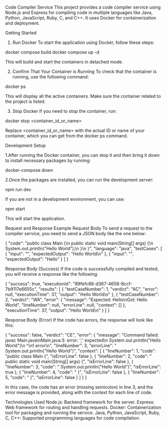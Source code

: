Code Compiler Service
This project provides a code compiler service using Node.js and Express for compiling code in multiple languages like Java, Python, JavaScript, Ruby, C, and C++. It uses Docker for containerization and deployment.

Getting Started
1. Run Docker
To start the application using Docker, follow these steps:

docker compose build
docker compose up -d

This will build and start the containers in detached mode.

2. Confirm That Your Container is Running
To check that the container is running, use the following command:

docker ps

This will display all the active containers. Make sure the container related to the project is listed.

3. Stop Docker
If you need to stop the container, run:

docker stop <container_id_or_name>

Replace <container_id_or_name> with the actual ID or name of your container, which you can get from the docker ps command.

Development Setup

1.After running the Docker container, you can stop it and then bring it down to install necessary packages by running:

docker-compose down

2.Once the packages are installed, you can run the development server:

npm run dev

If you are not in a development environment, you can use:

npm start

This will start the application.

Request and Response Example
Request Body
To send a request to the compiler service, you need to send a JSON body like the one below:

{
  "code": "public class Main {\n public static void main(String[] args) {\n System.out.println(\"Hello World\");\n }\n }",
  "language": "java",
  "testCases": [
    {
      "input": "",
      "expectedOutput": "Hello World\n"
    },
    {
      "input": "",
      "expectedOutput": "Hello"
    }
  ]
}


Response Body (Success)
If the code is successfully compiled and tested, you will receive a response like the following:

{
  "success": true,
  "executionId": "89fefc86-d367-4658-8ccf-7b9117e6655c",
  "results": [
    {
      "testCaseNumber": 1,
      "verdict": "AC",
      "error": null,
      "executionTime": 37,
      "output": "Hello World\n"
    },
    {
      "testCaseNumber": 2,
      "verdict": "WA",
      "error": {
        "message": "Expected: Hello\nGot: Hello World",
        "lineNumber": null,
        "errorLine": null,
        "context": []
      },
      "executionTime": 37,
      "output": "Hello World\n"
    }
  ]
}


Response Body (Error)
If the code has errors, the response will look like this:

{
  "success": false,
  "verdict": "CE",
  "error": {
    "message": "Command failed: javac Main.java\nMain.java:3: error: ';' expected\n System.out.println(\"Hello World\")\n                                  ^\n1 error\n",
    "lineNumber": 3,
    "errorLine": " System.out.println(\"Hello World\")",
    "context": [
      {
        "lineNumber": 1,
        "code": "public class Main {",
        "isErrorLine": false
      },
      {
        "lineNumber": 2,
        "code": " public static void main(String[] args) {",
        "isErrorLine": false
      },
      {
        "lineNumber": 3,
        "code": " System.out.println(\"Hello World\")",
        "isErrorLine": true
      },
      {
        "lineNumber": 4,
        "code": " }",
        "isErrorLine": false
      },
      {
        "lineNumber": 5,
        "code": " }",
        "isErrorLine": false
      }
    ]
  }
}


In this case, the code has an error (missing semicolon) in line 3, and the error message is provided, along with the context for each line of code.


Technologies Used
Node.js: Backend framework for the server.
Express: Web framework for routing and handling requests.
Docker: Containerization tool for packaging and running the service.
Java, Python, JavaScript, Ruby, C, C++: Supported programming languages for code compilation.


